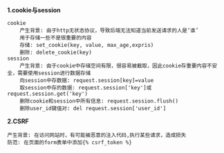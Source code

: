 **1.cookie与session**

	cookie
		产生背景: 由于http无状态协议，导致后端无法知道当前发送请求的人是‘谁’
		用于存储一些不是很重要的内容
		存储: set_cookie(key, value, max_age,expris)
		删除: delete_cookie(key)
	session
		产生背景: 由于cookie中存储空间有限，很容易被截取，因此cookie存重要内容不安全，需要使用session进行数据存储
		向session中存数据: request.session[key]=value
		取session中存的数据: request.session['key']或request.session.get('key')
		删除cookie和session中所有信息: request.session.flush()
		删除user_id键值对: del request.session['user_id']

**2.CSRF**

	产生背景: 在访问网站时，有可能被恶意的注入代码,执行某些请求，造成损失
	防范: 在页面的form表单中添加{% csrf_token %}